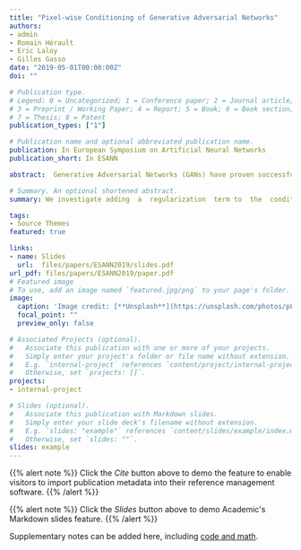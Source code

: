 ```yaml
---
title: "Pixel-wise Conditioning of Generative Adversarial Networks"
authors:
- admin
- Romain Hérault
- Eric Laloy
- Gilles Gasso
date: "2019-05-01T00:00:00Z"
doi: ""

# Publication type.
# Legend: 0 = Uncategorized; 1 = Conference paper; 2 = Journal article;
# 3 = Preprint / Working Paper; 4 = Report; 5 = Book; 6 = Book section;
# 7 = Thesis; 8 = Patent
publication_types: ["1"]

# Publication name and optional abbreviated publication name.
publication: In European Symposium on Artificial Neural Networks
publication_short: In ESANN

abstract:  Generative Adversarial Networks (GANs) have proven successful for unsupervised image generation. Several works extended GANs to image inpainting by conditioning the generation with parts of the image one wants to reconstruct. However, these methods have limitations in settings where only a small subset of the image pixels is known beforehand. In this paper, we study the effectiveness of conditioning GANs by adding an explicit regularization term to enforce pixel-wise conditions when very few pixel values are provided. In addition, we also investigate the influence of this regularization term on the quality of the generated images and the satisfaction of the conditions. Conducted experiments on MNIST and FashionMNIST show evidence that this regularization term allows for controlling the trade-off between quality of the generated images and constraint satisfaction.

# Summary. An optional shortened abstract.
summary: We investigate adding  a  regularization  term to  the  conditioning  of  GANs  to  deal  with  cases  where  a  small  subset  of the  image  is  known  beforehand.

tags:
- Source Themes
featured: true

links:
- name: Slides
  url:  files/papers/ESANN2019/slides.pdf
url_pdf: files/papers/ESANN2019/paper.pdf
# Featured image
# To use, add an image named `featured.jpg/png` to your page's folder. 
image:
  caption: 'Image credit: [**Unsplash**](https://unsplash.com/photos/pLCdAaMFLTE)'
  focal_point: ""
  preview_only: false

# Associated Projects (optional).
#   Associate this publication with one or more of your projects.
#   Simply enter your project's folder or file name without extension.
#   E.g. `internal-project` references `content/project/internal-project/index.md`.
#   Otherwise, set `projects: []`.
projects:
- internal-project

# Slides (optional).
#   Associate this publication with Markdown slides.
#   Simply enter your slide deck's filename without extension.
#   E.g. `slides: "example"` references `content/slides/example/index.md`.
#   Otherwise, set `slides: ""`.
slides: example
---
```


{{% alert note %}}
Click the *Cite* button above to demo the feature to enable visitors to import publication metadata into their reference management software.
{{% /alert %}}

{{% alert note %}}
Click the *Slides* button above to demo Academic's Markdown slides feature.
{{% /alert %}}

Supplementary notes can be added here, including [code and math](https://sourcethemes.com/academic/docs/writing-markdown-latex/).


